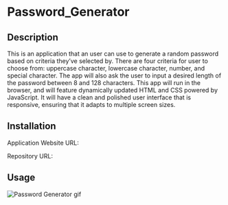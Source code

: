 # Password_Generator

## Description 

This is an application that an user can use to generate a random password based on criteria they’ve selected by. There are four criteria for user to choose from: uppercase character, lowercase character, number, and special character. The app will also ask the user to input a desired length of the password between 8 and 128 characters. This app will run in the browser, and will feature dynamically updated HTML and CSS powered by JavaScript. It will have a clean and polished user interface that is responsive, ensuring that it adapts to multiple screen sizes.


## Installation

Application Website URL:

Repository URL:


## Usage 

![Password Generator gif](Assets/password-generator-demo.gif)



